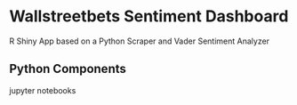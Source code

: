 # Wallstreetbets Sentiment Dashboard

R Shiny App based on a Python Scraper and Vader Sentiment Analyzer

## Python Components

jupyter notebooks
